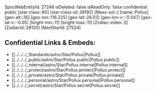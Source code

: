 ﻿---
location:
- 28.03
- -116.325
- 35
tags:
- astro/Star
type: Star
---

SpocWebEntityId: 27246
isDeleted: false
isReadOnly: false
confidential: public
[star-class::K0]
[star-class-id::28192]
[Mass-sol::]
[name::Pollux]
[geo-alt::35]
[geo-lon::116.325]
[geo-lat::28.03]
[geo-lon-v::-0.047]
[geo-lat-v::-0.05]
[bright-min::11]
[bright-max::11]
[Zodiac-index::2]
[ZodiacId::28120]
[NextStarId::27524]



## Confidential Links & Embeds: 
- [[../../../_Standards/astro/Star/Pollux|Pollux]] 
- [[../../../_public/astro/Star/Pollux.public|Pollux.public]] 
- [[../../../_internal/astro/Star/Pollux.internal|Pollux.internal]] 
- [[../../../_protect/astro/Star/Pollux.protect|Pollux.protect]] 
- [[../../../_private/astro/Star/Pollux.private|Pollux.private]] 
- [[../../../_personal/astro/Star/Pollux.personal|Pollux.personal]] 
- [[../../../_secret/astro/Star/Pollux.secret|Pollux.secret]] 
